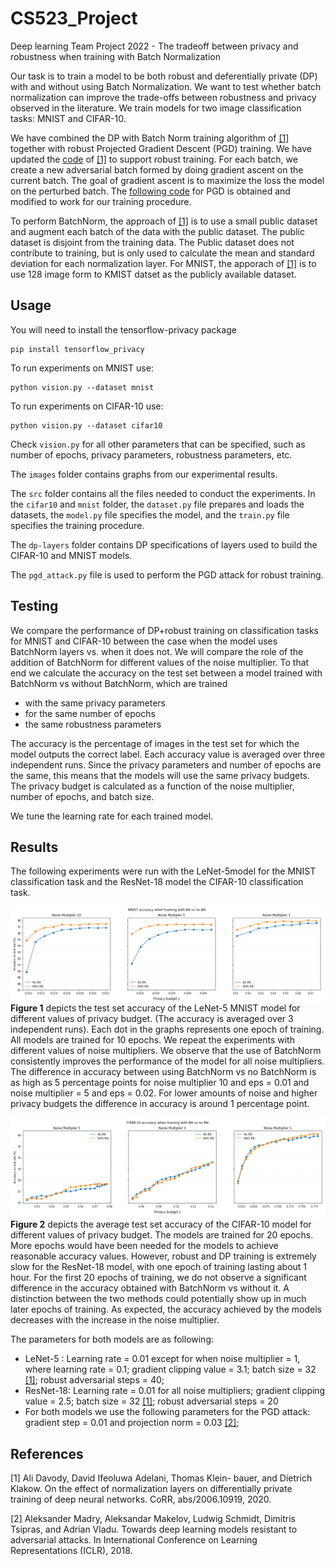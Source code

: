 # CS523_Project
Deep learning Team Project 2022 - The tradeoff between privacy and robustness when training with Batch Normalization

Our task is to train a model to be both robust and deferentially private (DP) with and without using Batch Normalization. We want to test whether batch normalization can improve the trade-offs between robustness and privacy observed in the literature. We train models for two image classification tasks: MNIST and CIFAR-10. 

We have combined the DP with Batch Norm training algorithm of [[1]](#1) together with robust Projected Gradient Descent (PGD) training. We have updated the [code](https://github.com/uds-lsv/SIDP) of [[1]](#1) to support robust training. For each batch, we create a new adversarial batch formed by doing gradient ascent on the current batch. The goal of gradient ascent is to maximize the loss the model on the perturbed batch. The [following code](https://gist.github.com/oscarknagg/45b187c236c6262b1c4bbe2d0920ded6##file-projected_gradient_descent-py) for PGD is obtained and modified to work for our training procedure. 

To perform BatchNorm, the approach of [[1]](#1) is to use a small public dataset and augment each batch of the data with the public dataset. The public dataset is disjoint from the training data. The Public dataset does not contribute to training, but is only used to calculate the mean and standard deviation for each normalization layer. For MNIST, the apporach of [[1]](#1) is to use 128 image form to KMIST datset as the publicly available dataset.

## Usage

You will need to install the tensorflow-privacy package 

```
pip install tensorflow_privacy
```

To run experiments on MNIST use: 
```
python vision.py --dataset mnist 
```
To run experiments on CIFAR-10 use: 
```
python vision.py --dataset cifar10
```
Check ``vision.py`` for all other parameters that can be specified, such as number of epochs, privacy parameters, robustness parameters, etc. 

The ``images`` folder contains graphs from our experimental results. 

The ``src`` folder contains all the files needed to conduct the experiments. In the ``cifar10`` and ``mnist`` folder, the ``dataset.py`` file prepares and loads the datasets, the ``model.py`` file specifies the model, and the ``train.py`` file specifies the training procedure. 

The ``dp-layers`` folder contains DP specifications of layers used to build the CIFAR-10 and MNIST models. 

The ``pgd_attack.py`` file is used to perform the PGD attack for robust training. 


## Testing
We compare the performance of DP+robust training on classification tasks for MNIST and CIFAR-10 between the case when the model uses BatchNorm layers vs. when it does not.  We will compare the role of the addition of BatchNorm for different values of the noise multiplier. To that end we calculate the accuracy on the test set between a model trained with BatchNorm vs without BatchNorm, which are trained 
- with the same privacy parameters
- for the same number of epochs     
- the same robustness parameters

The accuracy is the percentage of images in the test set for which the model outputs the correct label. Each accuracy value is averaged over three independent runs. Since the privacy parameters and number of epochs are the same, this means that the models will use the same privacy budgets. The privacy budget is calculated as a function of the noise multiplier, number of epochs, and batch size. 

We tune the learning rate for each trained model.

## Results
The following experiments were run with the LeNet-5model for the MNIST classification task and the ResNet-18 model the CIFAR-10 classification task.

![Test Image 2](images/MNIST-1.png)
**Figure 1** depicts the test set accuracy of the LeNet-5 MNIST model for different values of privacy budget.  (The accuracy is averaged over 3 independent runs). Each dot in the graphs represents one epoch of training. All models are trained for 10 epochs. We repeat the experiments with different values of noise multipliers. We observe that the use of BatchNorm consistently improves the performance of the model for all noise multipliers. The difference in accuracy between using BatchNorm vs no BatchNorm is as high as 5 percentage points for noise multiplier 10 and eps = 0.01 and noise multiplier = 5 and eps = 0.02. For lower amounts of noise and higher privacy budgets the difference in accuracy is around 1 percentage point. 

![Test Image 2](images/CIFAR10-1.png)
**Figure 2** depicts the average test set accuracy of the CIFAR-10 model for different values of privacy budget. The models are trained for 20 epochs. More epochs would have been needed for the models to achieve reasonable accuracy values. However, robust and DP training is extremely slow for the ResNet-18 model, with one epoch of training lasting about 1 hour. For the first 20 epochs of training, we do not observe a significant difference in the accuracy obtained with BatchNorm vs without it. A distinction between the two methods could potentially show up in much later epochs of training. As expected, the accuracy achieved by the models decreases with the increase in the noise multiplier. 

The parameters for both models are as following: 
- LeNet-5 : Learning rate = 0.01 except for when noise multiplier = 1, where learning rate = 0.1; gradient clipping value = 3.1; batch size = 32 [[1]](#1); robust adversarial steps = 40; 
- ResNet-18: Learning rate = 0.01 for all noise multipliers; gradient clipping value = 2.5; batch size = 32 [[1]](#1); robust adversarial steps = 20 
- For both models we use the following parameters for the PGD attack: gradient step = 0.01 and projection norm = 0.03 [[2]](#2);

## References
<a id="1">[1]</a> 
Ali Davody, David Ifeoluwa Adelani, Thomas Klein-
bauer, and Dietrich Klakow. On the effect of normalization layers on differentially private training of deep
neural networks. CoRR, abs/2006.10919, 2020.

<a id="2">[2]</a> 
Aleksander Madry, Aleksandar Makelov, Ludwig Schmidt, Dimitris Tsipras, and Adrian Vladu. Towards deep learning models resistant to adversarial attacks. In International Conference on Learning Representations (ICLR), 2018.
